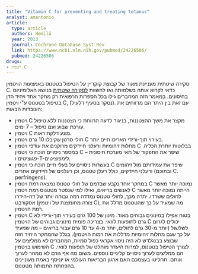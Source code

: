 ```yaml
---
title: "Vitamin C for preventing and treating tetanus"
analyst: amantonio
article:
  type: article
  authors: Hemilä
  year: 2013
  journal: Cochrane Database Syst Rev
  link: https://www.ncbi.nlm.nih.gov/pubmed/24226506/
  pubmed: 24226506
drugs:
- ויטמין C
---
```


סקירה שיטתית מעניינת מאוד של קבוצת קוקריין על הטיפול בטטנוס באמצעות הויטמין C. כדאי לקרוא אותה בשלמותה ואז להשוות [לסקירה שיטתית](https://www.ncbi.nlm.nih.gov/pubmed/14871632) בנושא האלומיניום בחיסונים.
במאמר הזה המחברים גילו בכל הספרות הרפואית רק מחקר אחד ויחיד הדן בטיפול בטטנוס ע"י ויטמין C, (נסקר בסעיף דלעיל).
עם זאת בין היתר הם מדווחים את העובדות הבאות:
- ויטמין C מקצר את משך ההצטננות, בניגוד לדעה הרווחת כי הצטננות ללא טיפול עורכת שבוע ועם טיפול – 7 ימים.
- ויטמין C מונע דלקת ראות.
- חולי סרטן שקיבלו 10 גרם ויטמין C בעירוי תוך-ורידי האריכו חיים יותר.
- מחלות זיהומיות ורעלני חיידקים מרוקנים את עודפי ויטמין C בבלוטות יותרת הכליה. במספר ניסויים הוכח כי ויטמין C שיפר את התפקוד של תאי מערכת חיסונית – פגוציטים ו-T-לימפוציטים.
- בעשרות ניסויים על בעלי חיים הוכח כי ויטמין C שיפר את עמידותם מול זיהומים ורעלני חיידקים, כולל רעלן טטנוס, וכן רעלנים של חיידקים אחרים (ובתוכם C. perfringens).
-	במחקר אחד נקבע שבדמם של חולי טטנוס נמצאה רמת ויטמין C נמוכה יותר מאשר לאנשים בריאים, ואילו למי שנפטר מטטנוס רמת ויטמין C הייתה נמוכה יותר מאשר לחולים ששרדו. יתרה מכך, לחולי טטנוס נמדדה רמה גבוהה יותר של דה-הידרו אסקורבט (צורה מחומצנת של ויטמין C), מה שמעיד על כך שהטטנוס מדלל את רמת הויטמין.
- ויטמין C בטוח אפילו במינונים גבוהים מאוד. מינון של 100 גרם בעירוי תוך-ורידי לא גרם לתופעות לוואי. בצריכה פומית מינונים גבוהים של הויטמין C יכולים לגרום לשלשול (יותר מ-30 גרם לחולים, יותר מ-4 עד 10 גרם עבור בריאים – מה שמעיד על כך שגם מחלות זיהומיות מדללות את רמות הויטמין).
בגלל שהמחקר היחיד הזה שבוצע בבנגלדש לא היה ניסוי אקראי כפול סמיות, המחברים לא ממליצים על השימוש בויטמין C לצורך הטיפול בטטנוס, למרות היעדר מוחלט של תופעות לוואי. הם ממליצים לערוך ניסויים קליניים נוספים.
משום מה אף גורם לא ממהר לערוך אותם. תחליטו בעצמכם האם ארגון הבריאות העולמי או יוניסף באמת מעוניינים בהפחתת התמותה מטטנוס.
